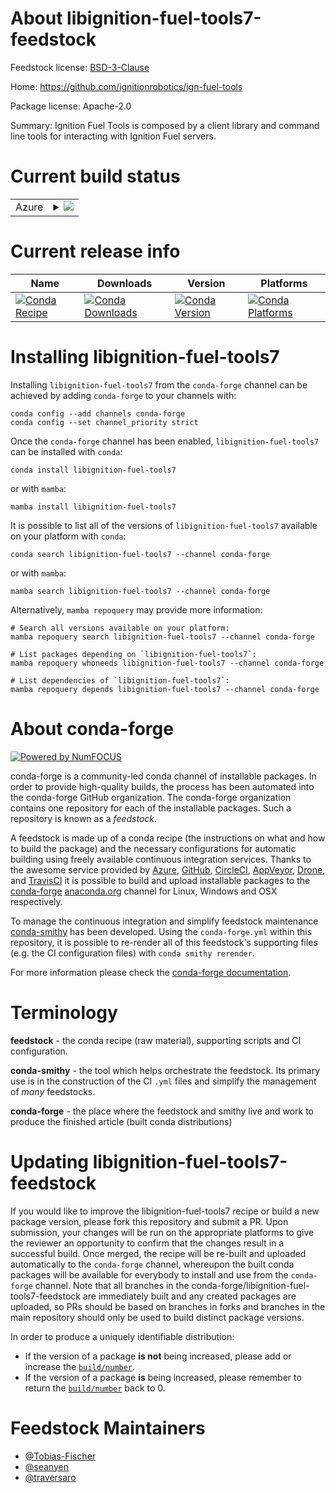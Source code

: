 About libignition-fuel-tools7-feedstock
=======================================

Feedstock license: [BSD-3-Clause](https://github.com/conda-forge/libignition-fuel-tools-feedstock/blob/main/LICENSE.txt)

Home: https://github.com/ignitionrobotics/ign-fuel-tools

Package license: Apache-2.0

Summary: Ignition Fuel Tools is composed by a client library and command line tools for interacting with Ignition Fuel servers.

Current build status
====================


<table>
    
  <tr>
    <td>Azure</td>
    <td>
      <details>
        <summary>
          <a href="https://dev.azure.com/conda-forge/feedstock-builds/_build/latest?definitionId=8862&branchName=main">
            <img src="https://dev.azure.com/conda-forge/feedstock-builds/_apis/build/status/libignition-fuel-tools-feedstock?branchName=main">
          </a>
        </summary>
        <table>
          <thead><tr><th>Variant</th><th>Status</th></tr></thead>
          <tbody><tr>
              <td>linux_64_libprotobuf5.28.3</td>
              <td>
                <a href="https://dev.azure.com/conda-forge/feedstock-builds/_build/latest?definitionId=8862&branchName=main">
                  <img src="https://dev.azure.com/conda-forge/feedstock-builds/_apis/build/status/libignition-fuel-tools-feedstock?branchName=main&jobName=linux&configuration=linux%20linux_64_libprotobuf5.28.3" alt="variant">
                </a>
              </td>
            </tr><tr>
              <td>linux_64_libprotobuf5.29.3</td>
              <td>
                <a href="https://dev.azure.com/conda-forge/feedstock-builds/_build/latest?definitionId=8862&branchName=main">
                  <img src="https://dev.azure.com/conda-forge/feedstock-builds/_apis/build/status/libignition-fuel-tools-feedstock?branchName=main&jobName=linux&configuration=linux%20linux_64_libprotobuf5.29.3" alt="variant">
                </a>
              </td>
            </tr><tr>
              <td>linux_aarch64_libprotobuf5.28.3</td>
              <td>
                <a href="https://dev.azure.com/conda-forge/feedstock-builds/_build/latest?definitionId=8862&branchName=main">
                  <img src="https://dev.azure.com/conda-forge/feedstock-builds/_apis/build/status/libignition-fuel-tools-feedstock?branchName=main&jobName=linux&configuration=linux%20linux_aarch64_libprotobuf5.28.3" alt="variant">
                </a>
              </td>
            </tr><tr>
              <td>linux_aarch64_libprotobuf5.29.3</td>
              <td>
                <a href="https://dev.azure.com/conda-forge/feedstock-builds/_build/latest?definitionId=8862&branchName=main">
                  <img src="https://dev.azure.com/conda-forge/feedstock-builds/_apis/build/status/libignition-fuel-tools-feedstock?branchName=main&jobName=linux&configuration=linux%20linux_aarch64_libprotobuf5.29.3" alt="variant">
                </a>
              </td>
            </tr><tr>
              <td>linux_ppc64le_libprotobuf5.28.3</td>
              <td>
                <a href="https://dev.azure.com/conda-forge/feedstock-builds/_build/latest?definitionId=8862&branchName=main">
                  <img src="https://dev.azure.com/conda-forge/feedstock-builds/_apis/build/status/libignition-fuel-tools-feedstock?branchName=main&jobName=linux&configuration=linux%20linux_ppc64le_libprotobuf5.28.3" alt="variant">
                </a>
              </td>
            </tr><tr>
              <td>linux_ppc64le_libprotobuf5.29.3</td>
              <td>
                <a href="https://dev.azure.com/conda-forge/feedstock-builds/_build/latest?definitionId=8862&branchName=main">
                  <img src="https://dev.azure.com/conda-forge/feedstock-builds/_apis/build/status/libignition-fuel-tools-feedstock?branchName=main&jobName=linux&configuration=linux%20linux_ppc64le_libprotobuf5.29.3" alt="variant">
                </a>
              </td>
            </tr><tr>
              <td>osx_64_libprotobuf5.28.3</td>
              <td>
                <a href="https://dev.azure.com/conda-forge/feedstock-builds/_build/latest?definitionId=8862&branchName=main">
                  <img src="https://dev.azure.com/conda-forge/feedstock-builds/_apis/build/status/libignition-fuel-tools-feedstock?branchName=main&jobName=osx&configuration=osx%20osx_64_libprotobuf5.28.3" alt="variant">
                </a>
              </td>
            </tr><tr>
              <td>osx_64_libprotobuf5.29.3</td>
              <td>
                <a href="https://dev.azure.com/conda-forge/feedstock-builds/_build/latest?definitionId=8862&branchName=main">
                  <img src="https://dev.azure.com/conda-forge/feedstock-builds/_apis/build/status/libignition-fuel-tools-feedstock?branchName=main&jobName=osx&configuration=osx%20osx_64_libprotobuf5.29.3" alt="variant">
                </a>
              </td>
            </tr><tr>
              <td>osx_arm64_libprotobuf5.28.3</td>
              <td>
                <a href="https://dev.azure.com/conda-forge/feedstock-builds/_build/latest?definitionId=8862&branchName=main">
                  <img src="https://dev.azure.com/conda-forge/feedstock-builds/_apis/build/status/libignition-fuel-tools-feedstock?branchName=main&jobName=osx&configuration=osx%20osx_arm64_libprotobuf5.28.3" alt="variant">
                </a>
              </td>
            </tr><tr>
              <td>osx_arm64_libprotobuf5.29.3</td>
              <td>
                <a href="https://dev.azure.com/conda-forge/feedstock-builds/_build/latest?definitionId=8862&branchName=main">
                  <img src="https://dev.azure.com/conda-forge/feedstock-builds/_apis/build/status/libignition-fuel-tools-feedstock?branchName=main&jobName=osx&configuration=osx%20osx_arm64_libprotobuf5.29.3" alt="variant">
                </a>
              </td>
            </tr><tr>
              <td>win_64_libprotobuf5.28.3</td>
              <td>
                <a href="https://dev.azure.com/conda-forge/feedstock-builds/_build/latest?definitionId=8862&branchName=main">
                  <img src="https://dev.azure.com/conda-forge/feedstock-builds/_apis/build/status/libignition-fuel-tools-feedstock?branchName=main&jobName=win&configuration=win%20win_64_libprotobuf5.28.3" alt="variant">
                </a>
              </td>
            </tr><tr>
              <td>win_64_libprotobuf5.29.3</td>
              <td>
                <a href="https://dev.azure.com/conda-forge/feedstock-builds/_build/latest?definitionId=8862&branchName=main">
                  <img src="https://dev.azure.com/conda-forge/feedstock-builds/_apis/build/status/libignition-fuel-tools-feedstock?branchName=main&jobName=win&configuration=win%20win_64_libprotobuf5.29.3" alt="variant">
                </a>
              </td>
            </tr>
          </tbody>
        </table>
      </details>
    </td>
  </tr>
</table>

Current release info
====================

| Name | Downloads | Version | Platforms |
| --- | --- | --- | --- |
| [![Conda Recipe](https://img.shields.io/badge/recipe-libignition--fuel--tools7-green.svg)](https://anaconda.org/conda-forge/libignition-fuel-tools7) | [![Conda Downloads](https://img.shields.io/conda/dn/conda-forge/libignition-fuel-tools7.svg)](https://anaconda.org/conda-forge/libignition-fuel-tools7) | [![Conda Version](https://img.shields.io/conda/vn/conda-forge/libignition-fuel-tools7.svg)](https://anaconda.org/conda-forge/libignition-fuel-tools7) | [![Conda Platforms](https://img.shields.io/conda/pn/conda-forge/libignition-fuel-tools7.svg)](https://anaconda.org/conda-forge/libignition-fuel-tools7) |

Installing libignition-fuel-tools7
==================================

Installing `libignition-fuel-tools7` from the `conda-forge` channel can be achieved by adding `conda-forge` to your channels with:

```
conda config --add channels conda-forge
conda config --set channel_priority strict
```

Once the `conda-forge` channel has been enabled, `libignition-fuel-tools7` can be installed with `conda`:

```
conda install libignition-fuel-tools7
```

or with `mamba`:

```
mamba install libignition-fuel-tools7
```

It is possible to list all of the versions of `libignition-fuel-tools7` available on your platform with `conda`:

```
conda search libignition-fuel-tools7 --channel conda-forge
```

or with `mamba`:

```
mamba search libignition-fuel-tools7 --channel conda-forge
```

Alternatively, `mamba repoquery` may provide more information:

```
# Search all versions available on your platform:
mamba repoquery search libignition-fuel-tools7 --channel conda-forge

# List packages depending on `libignition-fuel-tools7`:
mamba repoquery whoneeds libignition-fuel-tools7 --channel conda-forge

# List dependencies of `libignition-fuel-tools7`:
mamba repoquery depends libignition-fuel-tools7 --channel conda-forge
```


About conda-forge
=================

[![Powered by
NumFOCUS](https://img.shields.io/badge/powered%20by-NumFOCUS-orange.svg?style=flat&colorA=E1523D&colorB=007D8A)](https://numfocus.org)

conda-forge is a community-led conda channel of installable packages.
In order to provide high-quality builds, the process has been automated into the
conda-forge GitHub organization. The conda-forge organization contains one repository
for each of the installable packages. Such a repository is known as a *feedstock*.

A feedstock is made up of a conda recipe (the instructions on what and how to build
the package) and the necessary configurations for automatic building using freely
available continuous integration services. Thanks to the awesome service provided by
[Azure](https://azure.microsoft.com/en-us/services/devops/), [GitHub](https://github.com/),
[CircleCI](https://circleci.com/), [AppVeyor](https://www.appveyor.com/),
[Drone](https://cloud.drone.io/welcome), and [TravisCI](https://travis-ci.com/)
it is possible to build and upload installable packages to the
[conda-forge](https://anaconda.org/conda-forge) [anaconda.org](https://anaconda.org/)
channel for Linux, Windows and OSX respectively.

To manage the continuous integration and simplify feedstock maintenance
[conda-smithy](https://github.com/conda-forge/conda-smithy) has been developed.
Using the ``conda-forge.yml`` within this repository, it is possible to re-render all of
this feedstock's supporting files (e.g. the CI configuration files) with ``conda smithy rerender``.

For more information please check the [conda-forge documentation](https://conda-forge.org/docs/).

Terminology
===========

**feedstock** - the conda recipe (raw material), supporting scripts and CI configuration.

**conda-smithy** - the tool which helps orchestrate the feedstock.
                   Its primary use is in the construction of the CI ``.yml`` files
                   and simplify the management of *many* feedstocks.

**conda-forge** - the place where the feedstock and smithy live and work to
                  produce the finished article (built conda distributions)


Updating libignition-fuel-tools7-feedstock
==========================================

If you would like to improve the libignition-fuel-tools7 recipe or build a new
package version, please fork this repository and submit a PR. Upon submission,
your changes will be run on the appropriate platforms to give the reviewer an
opportunity to confirm that the changes result in a successful build. Once
merged, the recipe will be re-built and uploaded automatically to the
`conda-forge` channel, whereupon the built conda packages will be available for
everybody to install and use from the `conda-forge` channel.
Note that all branches in the conda-forge/libignition-fuel-tools7-feedstock are
immediately built and any created packages are uploaded, so PRs should be based
on branches in forks and branches in the main repository should only be used to
build distinct package versions.

In order to produce a uniquely identifiable distribution:
 * If the version of a package **is not** being increased, please add or increase
   the [``build/number``](https://docs.conda.io/projects/conda-build/en/latest/resources/define-metadata.html#build-number-and-string).
 * If the version of a package **is** being increased, please remember to return
   the [``build/number``](https://docs.conda.io/projects/conda-build/en/latest/resources/define-metadata.html#build-number-and-string)
   back to 0.

Feedstock Maintainers
=====================

* [@Tobias-Fischer](https://github.com/Tobias-Fischer/)
* [@seanyen](https://github.com/seanyen/)
* [@traversaro](https://github.com/traversaro/)

